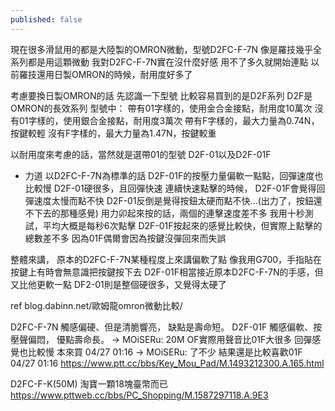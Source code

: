 ```yaml
---
published: false
---
```

現在很多滑鼠用的都是大陸製的OMRON微動，型號D2FC-F-7N
像是羅技幾乎全系列都是用這顆微動
我對D2FC-F-7N實在沒什麼好感
用不了多久就開始連點
以前羅技還用日製OMRON的時候，耐用度好多了


考慮要換日製OMRON的話
先認識一下型號
比較容易買到的是D2F系列
D2F是OMRON的長效系列
型號中：
帶有01字樣的，使用金合金接點，耐用度10萬次
沒有01字樣的，使用銀合金接點，耐用度3萬次
帶有F字樣的，最大力量為0.74N，按鍵較輕
沒有F字樣的，最大力量為1.47N，按鍵較重

以耐用度來考慮的話，當然就是選帶01的型號
D2F-01以及D2F-01F


* 力道
以D2FC-F-7N為標準的話
D2F-01F的按壓力量偏軟一點點，回彈速度也比較慢
D2F-01硬很多，且回彈快速
連續快速點擊的時候，
D2F-01F會覺得回彈速度太慢而點不快
D2F-01反倒是覺得按鈕太硬而點不快…(出力了，按鈕還不下去的那種感覺)
用力卯起來按的話，兩個的連擊速度差不多
我用十秒測試，平均大概是每秒6次點擊
D2F-01F按起來的感覺比較快，但實際上點擊的總數差不多
因為01F偶爾會因為按鍵沒彈回來而失誤

整體來講，
原本的D2FC-F-7N某種程度上來講偏軟了點
像我用G700，手指貼在按鍵上有時會無意識把按鍵按下去
D2F-01F相當接近原本D2FC-F-7N的手感，但又比他更軟一點
DF2-01則是整個硬很多，又覺得太硬了

ref
blog.dabinn.net/歐姆龍omron微動比較/


D2FC-F-7N
觸感偏硬、但是清脆響亮，
缺點是壽命短。
D2F-01F
觸感偏軟、按壓聲偏悶，
優點壽命長。
→ MOiSERu: 20M OF實際用聲音比01F大很多 回彈感覺也比較慢 本來買 04/27 01:16
→ MOiSERu: 了不少 結果還是比較喜歡01F 04/27 01:16
  https://www.ptt.cc/bbs/Key_Mou_Pad/M.1493212300.A.165.html

D2FC-F-K(50M) 淘寶一顆18塊臺幣而已
  https://www.pttweb.cc/bbs/PC_Shopping/M.1587297118.A.9E3